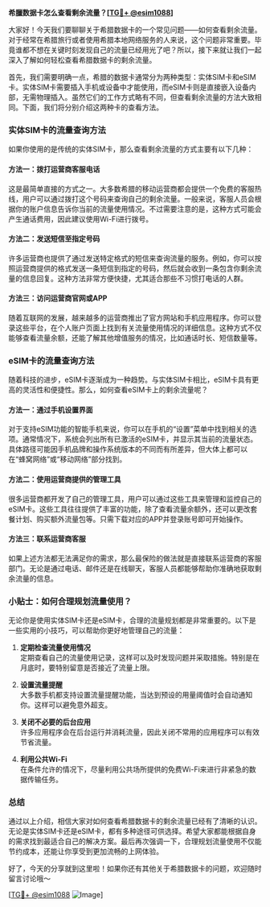 **希臘数据卡怎么查看剩余流量？[[TG💪+ @esim1088](https://t.me/s/esim1088)]**

大家好！今天我们要聊聊关于希腊数据卡的一个常见问题——如何查看剩余流量。对于经常在希腊旅行或者使用希腊本地网络服务的人来说，这个问题非常重要。毕竟谁都不想在关键时刻发现自己的流量已经用光了吧？所以，接下来就让我们一起深入了解如何轻松查看希腊数据卡的剩余流量。

首先，我们需要明确一点，希腊的数据卡通常分为两种类型：实体SIM卡和eSIM卡。实体SIM卡需要插入手机或设备中才能使用，而eSIM卡则是直接嵌入设备内部，无需物理插入。虽然它们的工作方式略有不同，但查看剩余流量的方法大致相同。下面，我们将分别介绍这两种卡的查看方法。

### 实体SIM卡的流量查询方法

如果你使用的是传统的实体SIM卡，那么查看剩余流量的方式主要有以下几种：

#### 方法一：拨打运营商客服电话
这是最简单直接的方式之一。大多数希腊的移动运营商都会提供一个免费的客服热线，用户可以通过拨打这个号码来查询自己的剩余流量。一般来说，客服人员会根据你的账户信息告诉你当前的流量使用情况。不过需要注意的是，这种方式可能会产生通话费用，因此建议使用Wi-Fi进行拨号。

#### 方法二：发送短信至指定号码
许多运营商也提供了通过发送特定格式的短信来查询流量的服务。例如，你可以按照运营商提供的格式发送一条短信到指定的号码，然后就会收到一条包含你剩余流量的信息回复。这种方法非常方便快捷，尤其适合那些不习惯打电话的人群。

#### 方法三：访问运营商官网或APP
随着互联网的发展，越来越多的运营商推出了官方网站和手机应用程序。你可以登录这些平台，在个人账户页面上找到有关流量使用情况的详细信息。这种方式不仅能够查看流量余额，还能了解其他增值服务的情况，比如通话时长、短信数量等。

### eSIM卡的流量查询方法

随着科技的进步，eSIM卡逐渐成为一种趋势。与实体SIM卡相比，eSIM卡具有更高的灵活性和便捷性。那么，如何查看eSIM卡上的剩余流量呢？

#### 方法一：通过手机设置界面
对于支持eSIM功能的智能手机来说，你可以在手机的“设置”菜单中找到相关的选项。通常情况下，系统会列出所有已激活的eSIM卡，并显示其当前的流量状态。具体路径可能因手机品牌和操作系统版本的不同而有所差异，但大体上都可以在“蜂窝网络”或“移动网络”部分找到。

#### 方法二：使用运营商提供的管理工具
很多运营商都开发了自己的管理工具，用户可以通过这些工具来管理和监控自己的eSIM卡。这些工具往往提供了丰富的功能，除了查看流量余额外，还可以更改套餐计划、购买额外流量包等。只需下载对应的APP并登录账号即可开始操作。

#### 方法三：联系运营商客服
如果上述方法都无法满足你的需求，那么最保险的做法就是直接联系运营商的客服部门。无论是通过电话、邮件还是在线聊天，客服人员都能够帮助你准确地获取剩余流量的信息。

### 小贴士：如何合理规划流量使用？

无论你是使用实体SIM卡还是eSIM卡，合理的流量规划都是非常重要的。以下是一些实用的小技巧，可以帮助你更好地管理自己的流量：

1. **定期检查流量使用情况**  
   定期查看自己的流量使用记录，这样可以及时发现问题并采取措施。特别是在月底时，要特别留意是否接近了流量上限。

2. **设置流量提醒**  
   大多数手机都支持设置流量提醒功能，当达到预设的用量阈值时会自动通知你。这样可以避免意外超支。

3. **关闭不必要的后台应用**  
   许多应用程序会在后台运行并消耗流量，因此关闭不常用的应用程序可以有效节省流量。

4. **利用公共Wi-Fi**  
   在条件允许的情况下，尽量利用公共场所提供的免费Wi-Fi来进行非紧急的数据传输任务。

### 总结

通过以上介绍，相信大家对如何查看希腊数据卡的剩余流量已经有了清晰的认识。无论是实体SIM卡还是eSIM卡，都有多种途径可供选择。希望大家都能根据自身的需求找到最适合自己的解决方案。最后再次强调一下，合理规划流量使用不仅能节约成本，还能让你享受到更加流畅的上网体验。

好了，今天的分享就到这里啦！如果你还有其他关于希腊数据卡的问题，欢迎随时留言讨论哦～ 

[[TG💪+ @esim1088](https://t.me/s/esim1088) ![Image](https://i.postimg.cc/4NQfJmqS/Snipaste-2025-05-13-00-14-12.png)]